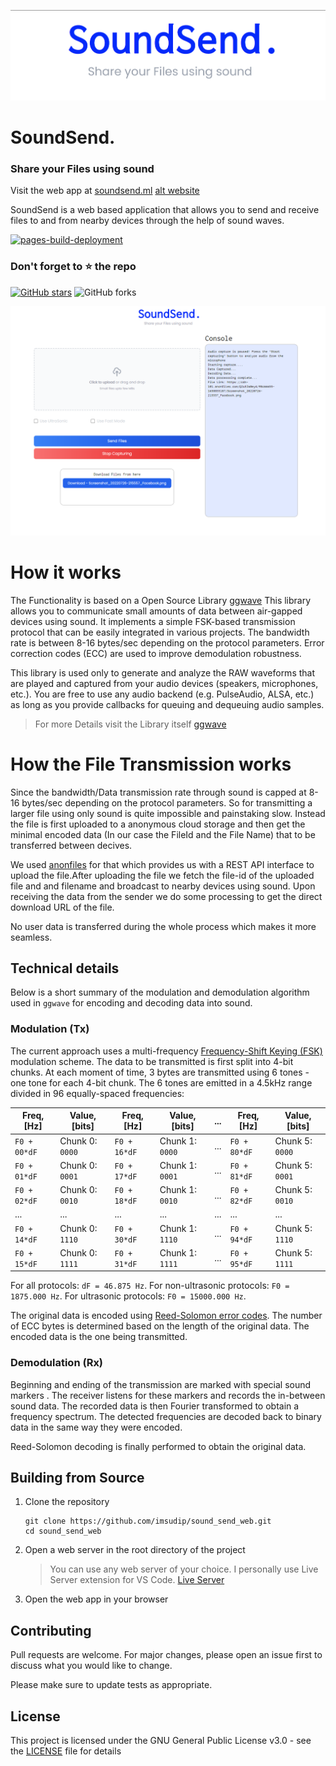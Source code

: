 ![](https://raw.githubusercontent.com/imsudip/sound_send_web/main/images/title.png)

# SoundSend.

### Share your Files using sound

Visit the web app at [soundsend.ml](https://www.soundsend.ml/)
[alt website](https://imsudip.github.io/sound_send_web/)

SoundSend is a web based application that allows you to send and receive files to and from nearby devices through the help of sound waves.

<!-- Badges -->

[![pages-build-deployment](https://github.com/imsudip/sound_send_web/actions/workflows/pages/pages-build-deployment/badge.svg)](https://github.com/imsudip/sound_send_web/actions/workflows/pages/pages-build-deployment)

### Don't forget to :star: the repo

[![GitHub stars](https://img.shields.io/github/stars/imsudip/wikiphilosophy.svg?style=for-the-badge&label=Star)](https://github.com//imsudip/wikiphilosophy) ![GitHub forks](https://img.shields.io/github/forks/imsudip/wikiphilosophy.svg?style=for-the-badge&label=Forks)

![screenshot](https://raw.githubusercontent.com/imsudip/sound_send_web/main/images/screengrab.png)

# How it works

The Functionality is based on a Open Source Library [ggwave](https://github.com/ggerganov/ggwave)
This library allows you to communicate small amounts of data between air-gapped devices using sound. It implements a simple FSK-based transmission protocol that can be easily integrated in various projects. The bandwidth rate is between 8-16 bytes/sec depending on the protocol parameters. Error correction codes (ECC) are used to improve demodulation robustness.

This library is used only to generate and analyze the RAW waveforms that are played and captured from your audio devices (speakers, microphones, etc.). You are free to use any audio backend (e.g. PulseAudio, ALSA, etc.) as long as you provide callbacks for queuing and dequeuing audio samples.

> For more Details visit the Library itself
> [ggwave](https://github.com/ggerganov/ggwave)

# How the File Transmission works

Since the bandwidth/Data transmission rate through sound is capped at 8-16 bytes/sec depending on the protocol parameters. So for transmitting a larger file using only sound is quite impossible and painstaking slow. Instead the file is first uploaded to a anonymous cloud storage and then get the minimal encoded data (In our case the FileId and the File Name) that to be transferred between decives.

We used [anonfiles](https://anonfiles.com/) for that which provides us with a REST API interface to upload the file.After uploading the file we fetch the file-id of the uploaded file and and filename and broadcast to nearby devices using sound. Upon receiving the data from the sender we do some processing to get the direct download URL of the file.

No user data is transferred during the whole process which makes it more seamless.

## Technical details

Below is a short summary of the modulation and demodulation algorithm used in `ggwave` for encoding and decoding data into sound.

### Modulation (Tx)

The current approach uses a multi-frequency [Frequency-Shift Keying (FSK)](https://en.wikipedia.org/wiki/Frequency-shift_keying) modulation scheme. The data to be transmitted is first split into 4-bit chunks. At each moment of time, 3 bytes are transmitted using 6 tones - one tone for each 4-bit chunk. The 6 tones are emitted in a 4.5kHz range divided in 96 equally-spaced frequencies:

| Freq, [Hz]   | Value, [bits]   | Freq, [Hz]   | Value, [bits]   | ... | Freq, [Hz]   | Value, [bits]   |
| ------------ | --------------- | ------------ | --------------- | --- | ------------ | --------------- |
| `F0 + 00*dF` | Chunk 0: `0000` | `F0 + 16*dF` | Chunk 1: `0000` | ... | `F0 + 80*dF` | Chunk 5: `0000` |
| `F0 + 01*dF` | Chunk 0: `0001` | `F0 + 17*dF` | Chunk 1: `0001` | ... | `F0 + 81*dF` | Chunk 5: `0001` |
| `F0 + 02*dF` | Chunk 0: `0010` | `F0 + 18*dF` | Chunk 1: `0010` | ... | `F0 + 82*dF` | Chunk 5: `0010` |
| ...          | ...             | ...          | ...             | ... | ...          | ...             |
| `F0 + 14*dF` | Chunk 0: `1110` | `F0 + 30*dF` | Chunk 1: `1110` | ... | `F0 + 94*dF` | Chunk 5: `1110` |
| `F0 + 15*dF` | Chunk 0: `1111` | `F0 + 31*dF` | Chunk 1: `1111` | ... | `F0 + 95*dF` | Chunk 5: `1111` |

For all protocols: `dF = 46.875 Hz`. For non-ultrasonic protocols: `F0 = 1875.000 Hz`. For ultrasonic protocols: `F0 = 15000.000 Hz`.

The original data is encoded using [Reed-Solomon error codes](https://github.com/ggerganov/ggwave/blob/master/src/reed-solomon). The number of ECC bytes is determined based on the length of the original data. The encoded data is the one being transmitted.

### Demodulation (Rx)

Beginning and ending of the transmission are marked with special sound markers . The receiver listens for these markers and records the in-between sound data. The recorded data is then Fourier transformed to obtain a frequency spectrum. The detected frequencies are decoded back to binary data in the same way they were encoded.

Reed-Solomon decoding is finally performed to obtain the original data.

## Building from Source

1. Clone the repository

   ```
   git clone https://github.com/imsudip/sound_send_web.git
   cd sound_send_web

   ```

2. Open a web server in the root directory of the project
   > You can use any web server of your choice. I personally use Live Server extension for VS Code.
   > [Live Server](https://marketplace.visualstudio.com/items?itemName=ritwickdey.LiveServer)
3. Open the web app in your browser

## Contributing

Pull requests are welcome. For major changes, please open an issue first to discuss what you would like to change.

Please make sure to update tests as appropriate.

## License

This project is licensed under the GNU General Public License v3.0 - see the [LICENSE](LICENSE.MD) file for details
